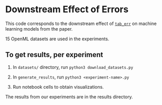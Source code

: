 # Downstream Effect of Errors

This code corresponds to the downstream effect of [`tab_err`](https://github.com/calgo-lab/tab_err) on machine learning models from the paper. 

15 OpenML datasets are used in the experiments.

## To get results, per experiment

1. In `datasets/` directory, run `python3 download_datasets.py`

2. In `generate_results`, run `python3 <experiment-name>.py`

3. Run notebook cells to obtain visualizations.

The results from our experiments are in the results directory.
